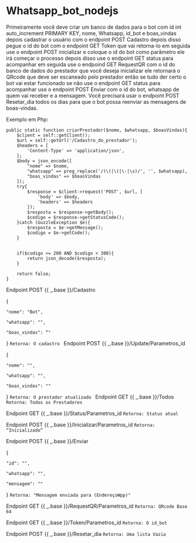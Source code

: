 # Whatsapp_bot_nodejs

Primeiramente você deve criar um banco de dados para o bot com id int auto_increment PRIMARY KEY, nome, Whatsapp, id_bot e
boas_vindas depois cadastrar o usuário com o endpoint POST Cadastro depois disso pegue o id do bot com o endpoint GET Token que vai
retorna-lo em seguida use o endpoint POST inicializar e coloque o id do bot como parâmetro ele irá começar o processo depois disso use o
endpoint GET status para acompanhar em seguida use o endpoind GET RequestQR com o id do banco de dados do prestador que você
deseja inicializar ele retornará o QRcode que deve ser escaneado pelo prestador então se tudo der certo o bot vai estar funcionado se não
use o endpoint GET status para acompanhar use o endpoint POST Enviar com o id do bot, whatsapp de quem vai receber e a mensagem. 
Você precisará usar o endpoint POST Resetar_dia todos os dias para que o bot possa reenviar as mensagens de boas-vindas.


Exemplo em Php:

    public static function criarPrestador($nome, $whatsapp, $boasVindas){
        $client = self::getClient();
        $url = self::getUrl('/Cadastro_do_prestador');
        $headers = [
            'Content-Type' => 'application/json',
        ];
        $body = json_encode([
            "nome" => $nome,
            "whatsapp" => preg_replace('/(\(|\)|\-|\s)/', '', $whatsapp),
            "boas_vindas" => $boasVindas
        ]);
        try{
            $response = $client->request('POST', $url, [
                'body' => $body,
                'headers' => $headers
            ]);
            $resposta = $response->getBody();
            $codigo = $response->getStatusCode();
        }catch (GuzzleException $e){
            $resposta = $e->getMessage();
            $codigo = $e->getCode();
        }


        if($codigo >= 200 AND $codigo < 300){
            return json_decode($resposta);
        }

        return false;
    }




Endpoint POST {{ _.base }}/Cadastro 

{ 

	"nome": "Bot", 

	"whatsapp": "", 

	"boas_vindas": “" 

} 
	```
Retorna: O cadastro 
	```
Endpoint POST {{ _.base }}/Update/Parametros_id 

{ 

	"nome": "", 

	"whatsapp": "", 

	"boas_vindas": "" 

} 
	```
Retorna: O prestador atualizado 
	```
Endpoint GET {{ _.base }}/Todos 
	```
Retorna: Todos os Prestadores 
 	```

Endpoint GET {{ _.base }}/Status/Parametros_id 
	```
Retorna: Status atual  
	```
 

Endpoint POST {{ _.base }}/Inicializar/Parametros_id 
	```
Retorna: “Inicializado” 
	```
 

Endpoint POST {{ _.base }}/Enviar 

{ 

	"id": "",                                            

	"whatsapp": "", 

	"mensagem": "" 

} 
	```
Retorna: "Mensagem enviada para (EndereçoWpp)" 
	```
 

Endpoint GET {{ _.base }}/RequestQR/Parametros_id 
	```
Retorna: QRcode Base 64 
	```
 

Endpoint GET {{ _.base }}/Token/Parametros_id 
	```
Retorna: O id_bot 
	```
 
Endpoint POST {{ _.base }}/Resetar_dia 
	```
Retorna: Uma lista Vazia 
	```
